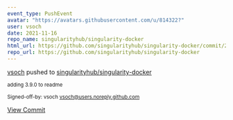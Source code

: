 ```yaml
---
event_type: PushEvent
avatar: "https://avatars.githubusercontent.com/u/814322?"
user: vsoch
date: 2021-11-16
repo_name: singularityhub/singularity-docker
html_url: https://github.com/singularityhub/singularity-docker/commit/24df6f155c492174b2e6b69eb4967249b50d7ca6
repo_url: https://github.com/singularityhub/singularity-docker
---
```


<a href='https://github.com/vsoch' target='_blank'>vsoch</a> pushed to <a href='https://github.com/singularityhub/singularity-docker' target='_blank'>singularityhub/singularity-docker</a>

<small>adding 3.9.0 to readme

Signed-off-by: vsoch <vsoch@users.noreply.github.com></small>

<a href='https://github.com/singularityhub/singularity-docker/commit/24df6f155c492174b2e6b69eb4967249b50d7ca6' target='_blank'>View Commit</a>